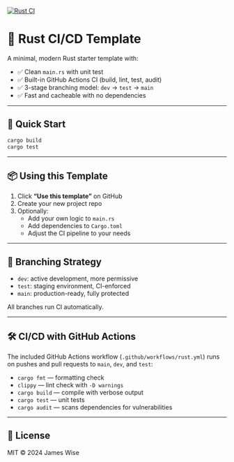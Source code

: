 
[![Rust CI](https://github.com/jawise23/ci-cd-demo/actions/workflows/rust.yml/badge.svg)](https://github.com/jawise23/ci-cd-demo/actions/workflows/rust.yml)

# 🚀 Rust CI/CD Template

A minimal, modern Rust starter template with:

- ✅ Clean `main.rs` with unit test
- ✅ Built-in GitHub Actions CI (build, lint, test, audit)
- ✅ 3-stage branching model: `dev` → `test` → `main`
- ✅ Fast and cacheable with no dependencies

---

## 🧪 Quick Start

```bash
cargo build
cargo test

```

---

## 📦 Using this Template

1. Click **“Use this template”** on GitHub
2. Create your new project repo
3. Optionally:
   - Add your own logic to `main.rs`
   - Add dependencies to `Cargo.toml`
   - Adjust the CI pipeline to your needs

---

## 🔁 Branching Strategy

- `dev`: active development, more permissive
- `test`: staging environment, CI-enforced
- `main`: production-ready, fully protected

All branches run CI automatically.

---

## 🛠️ CI/CD with GitHub Actions

The included GitHub Actions workflow (`.github/workflows/rust.yml`) runs on pushes and pull requests to `main`, `dev`, and `test`:

- `cargo fmt` — formatting check
- `clippy` — lint check with `-D warnings`
- `cargo build` — compile with verbose output
- `cargo test` — unit tests
- `cargo audit` — scans dependencies for vulnerabilities

---

## 📄 License

MIT © 2024 James Wise

